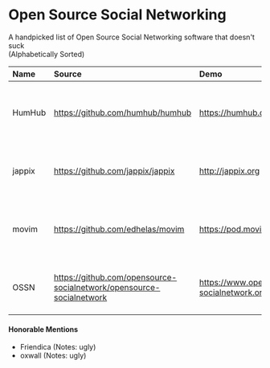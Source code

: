 # Open Source Social Networking
A handpicked list of Open Source Social Networking software that doesn't suck<br>
(Alphabetically Sorted)

| Name |Source| Demo| License|
| :------------- | :------------- |:-------------| :-----|
|HumHub|https://github.com/humhub/humhub|https://humhub.org|GNU Affero General Public License v3|
|jappix|https://github.com/jappix/jappix|http://jappix.org|GNU Affero General Public License| v3
|movim|https://github.com/edhelas/movim|https://pod.movim.eu|GNU Affero General Public License v3|
|OSSN|https://github.com/opensource-socialnetwork/opensource-socialnetwork|https://www.opensource-socialnetwork.org/demo|GNU General Public License v2|


#### Honorable Mentions
* Friendica (Notes: ugly)
* oxwall (Notes: ugly)
